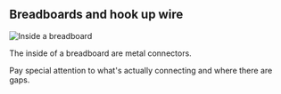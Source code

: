 ## Breadboards and hook up wire

![Inside a breadboard](images/breadboard-inside.gif)

The inside of a breadboard are metal connectors. 

Pay special attention to what's actually connecting and where there are gaps.